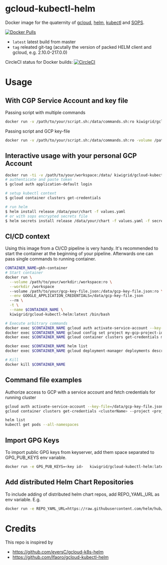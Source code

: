 # gcloud-kubectl-helm
Docker image for the quaternity of [gcloud](https://cloud.google.com/sdk/docs/), [helm](https://www.helm.sh), [kubectl](https://kubernetes.io/docs/reference/kubectl/kubectl/) and [SOPS](https://github.com/mozilla/sops).

[![Docker Pulls](https://img.shields.io/docker/pulls/kiwigrid/gcloud-kubectl-helm.svg?style=plastic)](https://hub.docker.com/r/kiwigrid/gcloud-kubectl-helm/)

- `latest` latest build from master
- `tag` releated git-tag (acutally the version of packed HELM client and gcloud, e.g. 2.10.0-217.0.0)

CircleCI status for Docker builds: [![CircleCI](https://circleci.com/gh/kiwigrid/gcloud-kubectl-helm.svg?style=svg)](https://circleci.com/gh/kiwigrid/gcloud-kubectl-helm)

# Usage

## With CGP Service Account and key file

Passing script with multiple commands
```bash
docker run -v /path/to/your/script.sh:/data/commands.sh:ro kiwigrid/gcloud-kubectl-helm
```

Passing script and GCP key-file
```bash
docker run -v /path/to/your/script.sh:/data/commands.sh:ro -volume /path/to/your/key-file.json:/data/gcp-key-file.json:ro kiwigrid/gcloud-kubectl-helm
```

## Interactive usage with your personal GCP Account

```bash
docker run -ti -v /path/to/your/workspace:/data/ kiwigrid/gcloud-kubectl-helm bash
# authenticate and paste token
$ gcloud auth application-default login

# setup kubectl context
$ gcloud container clusters get-credentials

# run helm
$ helm install release /data/your/chart -f values.yaml
# or with sops encrypted secrets file
$ helm secrets install release /data/your/chart -f values.yaml -f secrets.myapp.yaml
```

## CI/CD context
Using this image from a CI/CD pipeline is very handy.
It's recommended to start the container at the beginning of your pipeline.
Afterwards one can pass single commands to running container.

```bash
CONTAINER_NAME=gkh-container
# Start container
docker run \
  --volume /path/to/your/workdir:/workspace:ro \
  --workdir /workspace
  --volume /path/to/your/gcp-key-file.json:/data/gcp-key-file.json:ro \
  --env GOOGLE_APPLICATION_CREDENTIALS=/data/gcp-key-file.json
  --rm \
  -t \
  --name $CONTAINER_NAME \
  kiwigrid/gcloud-kubectl-helm:latest /bin/bash

# Execute arbitrary commands
docker exec $CONTAINER_NAME gcloud auth activate-service-account --key-file=/data/gcp-key-file.json
docker exec $CONTAINER_NAME gcloud config set project my-gcp-project-id
docker exec $CONTAINER_NAME gcloud container clusters get-credentials my-gke-cluster --project my-gcp-project-id --zone my-gke-zone

docker exec $CONTAINER_NAME helm list
docker exec $CONTAINER_NAME gcloud deployment-manager deployments describe my-deployment

# Kill
docker kill $CONTAINER_NAME
```

## Command file examples

Authorize access to GCP with a service account and fetch credentials for running cluster
```bash
gcloud auth activate-service-account --key-file=/data/gcp-key-file.json
gcloud container clusters get-credentials <clusterName> --project <projectId> [--region=<region> | --zone=<zone>]

helm list
kubectl get pods --all-namespaces
```

## Import GPG Keys

To import public GPG keys from keyserver, add them space separated to GPG_PUB_KEYS env variable.

```bash
docker run -e GPG_PUB_KEYS=<key id>   kiwigrid/gcloud-kubectl-helm:latest
```

## Add distributed Helm Chart Repositories

To include adding of distributed helm chart repos, add REPO_YAML_URL as env variable.
E.g.

```bash
docker run -e REPO_YAML_URL=https://raw.githubusercontent.com/helm/hub/master/config/repo-values.yaml kiwigrid/gcloud-kubectl-helm:latest
```

# Credits
This repo is inspired by
* https://github.com/eversC/gcloud-k8s-helm
* https://github.com/lfaoro/gcloud-kubectl-helm
